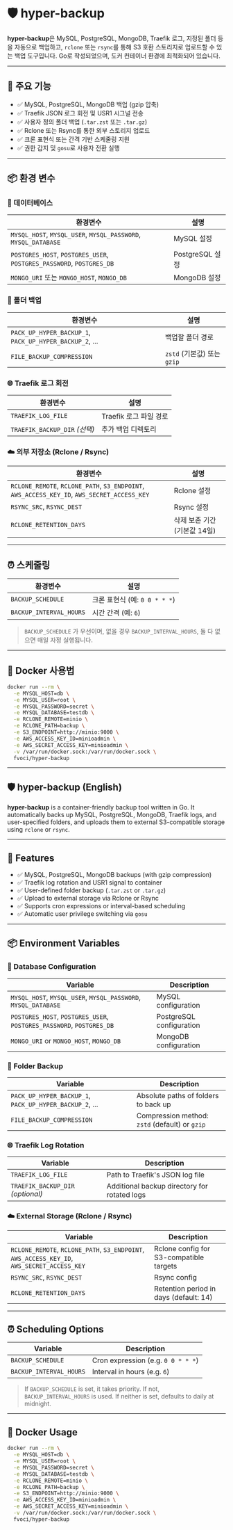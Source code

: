 # 🛡️ hyper-backup

**hyper-backup**은 MySQL, PostgreSQL, MongoDB, Traefik 로그, 지정된 폴더 등을 자동으로 백업하고, `rclone` 또는 `rsync`를 통해 S3 호환 스토리지로 업로드할 수 있는 백업 도구입니다. Go로 작성되었으며, 도커 컨테이너 환경에 최적화되어 있습니다.

---

## 🚀 주요 기능

- ✅ MySQL, PostgreSQL, MongoDB 백업 (gzip 압축)
- ✅ Traefik JSON 로그 회전 및 USR1 시그널 전송
- ✅ 사용자 정의 폴더 백업 (`.tar.zst` 또는 `.tar.gz`)
- ✅ Rclone 또는 Rsync를 통한 외부 스토리지 업로드
- ✅ 크론 표현식 또는 간격 기반 스케줄링 지원
- ✅ 권한 감지 및 `gosu`로 사용자 전환 실행

---

## 📦 환경 변수

### 🔧 데이터베이스

| 환경변수 | 설명 |
|----------|------|
| `MYSQL_HOST`, `MYSQL_USER`, `MYSQL_PASSWORD`, `MYSQL_DATABASE` | MySQL 설정 |
| `POSTGRES_HOST`, `POSTGRES_USER`, `POSTGRES_PASSWORD`, `POSTGRES_DB` | PostgreSQL 설정 |
| `MONGO_URI` 또는 `MONGO_HOST`, `MONGO_DB` | MongoDB 설정 |

### 📂 폴더 백업

| 환경변수 | 설명 |
|----------|------|
| `PACK_UP_HYPER_BACKUP_1`, `PACK_UP_HYPER_BACKUP_2`, ... | 백업할 폴더 경로 |
| `FILE_BACKUP_COMPRESSION` | `zstd` (기본값) 또는 `gzip` |

### 🌐 Traefik 로그 회전

| 환경변수 | 설명 |
|----------|------|
| `TRAEFIK_LOG_FILE` | Traefik 로그 파일 경로 |
| `TRAEFIK_BACKUP_DIR` _(선택)_ | 추가 백업 디렉토리 |

### ☁️ 외부 저장소 (Rclone / Rsync)

| 환경변수 | 설명 |
|----------|------|
| `RCLONE_REMOTE`, `RCLONE_PATH`, `S3_ENDPOINT`, `AWS_ACCESS_KEY_ID`, `AWS_SECRET_ACCESS_KEY` | Rclone 설정 |
| `RSYNC_SRC`, `RSYNC_DEST` | Rsync 설정 |
| `RCLONE_RETENTION_DAYS` | 삭제 보존 기간 (기본값 14일) |

---

## ⏰ 스케줄링

| 환경변수 | 설명 |
|----------|------|
| `BACKUP_SCHEDULE` | 크론 표현식 (예: `0 0 * * *`) |
| `BACKUP_INTERVAL_HOURS` | 시간 간격 (예: `6`) |

> `BACKUP_SCHEDULE` 가 우선이며, 없을 경우 `BACKUP_INTERVAL_HOURS`, 둘 다 없으면 매일 자정 실행됩니다.

---

## 🐳 Docker 사용법

```bash
docker run --rm \
  -e MYSQL_HOST=db \
  -e MYSQL_USER=root \
  -e MYSQL_PASSWORD=secret \
  -e MYSQL_DATABASE=testdb \
  -e RCLONE_REMOTE=minio \
  -e RCLONE_PATH=backup \
  -e S3_ENDPOINT=http://minio:9000 \
  -e AWS_ACCESS_KEY_ID=minioadmin \
  -e AWS_SECRET_ACCESS_KEY=minioadmin \
  -v /var/run/docker.sock:/var/run/docker.sock \
  fvoci/hyper-backup
```

---

## 🛡️ hyper-backup (English)

**hyper-backup** is a container-friendly backup tool written in Go.
It automatically backs up MySQL, PostgreSQL, MongoDB, Traefik logs, and user-specified folders, and uploads them to external S3-compatible storage using `rclone` or `rsync`.

---

## 🚀 Features

* ✅ MySQL, PostgreSQL, MongoDB backups (with gzip compression)
* ✅ Traefik log rotation and USR1 signal to container
* ✅ User-defined folder backup (`.tar.zst` or `.tar.gz`)
* ✅ Upload to external storage via Rclone or Rsync
* ✅ Supports cron expressions or interval-based scheduling
* ✅ Automatic user privilege switching via `gosu`

---

## 📦 Environment Variables

### 🔧 Database Configuration

| Variable                                                             | Description              |
| -------------------------------------------------------------------- | ------------------------ |
| `MYSQL_HOST`, `MYSQL_USER`, `MYSQL_PASSWORD`, `MYSQL_DATABASE`       | MySQL configuration      |
| `POSTGRES_HOST`, `POSTGRES_USER`, `POSTGRES_PASSWORD`, `POSTGRES_DB` | PostgreSQL configuration |
| `MONGO_URI` or `MONGO_HOST`, `MONGO_DB`                              | MongoDB configuration    |

### 📂 Folder Backup

| Variable                                                | Description                                    |
| ------------------------------------------------------- | ---------------------------------------------- |
| `PACK_UP_HYPER_BACKUP_1`, `PACK_UP_HYPER_BACKUP_2`, ... | Absolute paths of folders to back up           |
| `FILE_BACKUP_COMPRESSION`                               | Compression method: `zstd` (default) or `gzip` |

### 🌐 Traefik Log Rotation

| Variable                          | Description                                  |
| --------------------------------- | -------------------------------------------- |
| `TRAEFIK_LOG_FILE`                | Path to Traefik's JSON log file              |
| `TRAEFIK_BACKUP_DIR` *(optional)* | Additional backup directory for rotated logs |

### ☁️ External Storage (Rclone / Rsync)

| Variable                                                                                    | Description                             |
| ------------------------------------------------------------------------------------------- | --------------------------------------- |
| `RCLONE_REMOTE`, `RCLONE_PATH`, `S3_ENDPOINT`, `AWS_ACCESS_KEY_ID`, `AWS_SECRET_ACCESS_KEY` | Rclone config for S3-compatible targets |
| `RSYNC_SRC`, `RSYNC_DEST`                                                                   | Rsync config                            |
| `RCLONE_RETENTION_DAYS`                                                                     | Retention period in days (default: 14)  |

---

## ⏰ Scheduling Options

| Variable                | Description                        |
| ----------------------- | ---------------------------------- |
| `BACKUP_SCHEDULE`       | Cron expression (e.g. `0 0 * * *`) |
| `BACKUP_INTERVAL_HOURS` | Interval in hours (e.g. `6`)       |

> If `BACKUP_SCHEDULE` is set, it takes priority.
> If not, `BACKUP_INTERVAL_HOURS` is used.
> If neither is set, defaults to daily at midnight.

---

## 🐳 Docker Usage

```bash
docker run --rm \
  -e MYSQL_HOST=db \
  -e MYSQL_USER=root \
  -e MYSQL_PASSWORD=secret \
  -e MYSQL_DATABASE=testdb \
  -e RCLONE_REMOTE=minio \
  -e RCLONE_PATH=backup \
  -e S3_ENDPOINT=http://minio:9000 \
  -e AWS_ACCESS_KEY_ID=minioadmin \
  -e AWS_SECRET_ACCESS_KEY=minioadmin \
  -v /var/run/docker.sock:/var/run/docker.sock \
  fvoci/hyper-backup
```